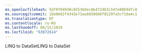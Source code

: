 ```yaml
---
ms.openlocfilehash: 5df0f04938c6553b0ec8b4f2463c54fe00b9dfc0
ms.sourcegitcommit: 1bb00d2f4343e73ae8d58668f02297a3cf10a4c1
ms.translationtype: HT
ms.contentlocale: ru-RU
ms.lasthandoff: 06/15/2019
ms.locfileid: "63872614"
---
```

<span data-ttu-id="342a6-101">LINQ to DataSet</span><span class="sxs-lookup"><span data-stu-id="342a6-101">LINQ to DataSet</span></span>